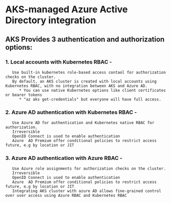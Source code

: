 # AKS-managed Azure Active Directory integration 
## AKS Provides 3 authentication and authorization options:
### 1. Local accounts with Kubernetes RBAC - 
       Use built-in kubernetes role-based access contaol for authorization checks on the cluster.
       By default, an AKS cluster is created with local accounts using Kubernetes RBAC, with no integration between AKS and Azure AD.
          * You can use native Kubernetes options like client certificates or bearer tokens
          * "az aks get-credentials" but everyone will have full access.
### 2. Azure AD authentication with Kubernetes RBAC - 
       Use Azure AD for authentication and Kubernetes native RBAC for authorization.
       Irreversible
       OpenID Connect is used to enable authentication
       Azure  AD Premium offer conditional policies to restrict access future, e.g by location or JIT
       
### 3. Azure AD authentication with Azure RBAC - 
       Use Azure role assignments for authorization checks on the cluster.
       Irreversible
       OpenID Connect is used to enable authentication
       Azure  AD Premium offer conditional policies to restrict access future, e.g by location or JIT
       Integrating AKS cluster with azure AD allows fine-grained control over user access using Azure RBAC and Kubernetes RBAC
